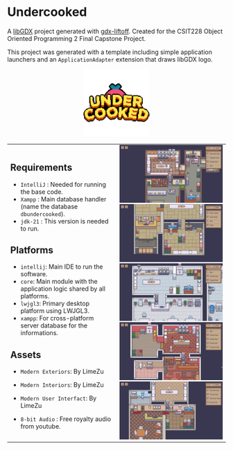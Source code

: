 # Undercooked

A [libGDX](https://libgdx.com/) project generated with [gdx-liftoff](https://github.com/libgdx/gdx-liftoff).
Created for the CSIT228 Object Oriented Programming 2 Final Capstone Project.

This project was generated with a template including simple application launchers and an `ApplicationAdapter` extension that draws libGDX logo.

<p align="center">
  <img src="https://github.com/kwiruu/Undercooked-/blob/master/assets/github-icons/Title%20Screen.png" width="30%">
</p>

<table border="0">
 <tr>
    <td width="50%">
      
## Requirements
- `IntelliJ` : Needed for running the base code.
- `Xampp` : Main database handler (name the database `dbundercooked`).
- `jdk-21` : This version is needed to run.

## Platforms

- `intellij`: Main IDE to run the software.
- `core`: Main module with the application logic shared by all platforms.
- `lwjgl3`: Primary desktop platform using LWJGL3.
- `xampp`: For cross-platform server database for the informations.

## Assets

- `Modern Exteriors`: By LimeZu
- `Modern Interiors`: By LimeZu
- `Modern User Interfact`: By LimeZu
- `8-bit Audio` : Free royalty audio from youtube.

   </td>
   <td>
     <img src="https://github.com/kwiruu/Undercooked-/blob/master/assets/github-icons/map1.gif">
     <img src="https://github.com/kwiruu/Undercooked-/blob/master/assets/github-icons/map2.gif">
     <img src="https://github.com/kwiruu/Undercooked-/blob/master/assets/github-icons/map3.gif">
     <img src="https://github.com/kwiruu/Undercooked-/blob/master/assets/github-icons/map4.gif"> 
     <img src="https://github.com/kwiruu/Undercooked-/blob/master/assets/github-icons/map5.gif">
   </td>
 </tr>
 <tr>
 </tr>
</table>
